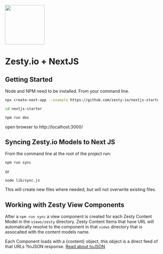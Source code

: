 <img src="https://user-images.githubusercontent.com/729972/155242158-157ca88c-9047-4671-bd09-2bbef7035022.png" width="130">

# Zesty.io + NextJS 


## Getting Started

Node and NPM need to be installed. From your command line.

``` Bash
npx create-next-app --example https://github.com/zesty-io/nextjs-starter
```
``` Bash
cd nextjs-starter
```
``` Bash
npm run dev
```

open browser to http://localhost:3000/

## Syncing Zesty.io Models to Next JS

From the command line at the root of the project run:

```
npm run sync
```

or

```
node lib/sync.js
```

This will create new files where needed, but will not overwrite existing files.


## Working with Zesty View Components

After a `npm run sync` a view component is created for each Zesty Content Model in the `views/zesty` directory. Zesty Content Items that have URL will automatically resolve to the component in that `views` directory that is assocaited with the content models name.

Each Component loads with a {content} object, this object is a direct feed of that URLs ?toJSON response.  [Read about toJSON](https://zesty.org/services/web-engine/introduction-to-parsley/parsley-index#tojson)
